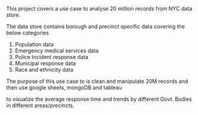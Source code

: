This project covers a use case to analyse 20 million records from NYC data store. 

The data store contains borough and precinct specific data covering the below categories

1) Population data
2) Emergency medical services data
3) Police Incident response data
4) Municipal response data
5) Race and ethnicity data


The purpose of this use case to is clean and manipulate 
20M records and then use google sheets, mongoDB and tableau 

to visualize the average response time and trends by different
Govt. Bodies in different areas/precincts.
